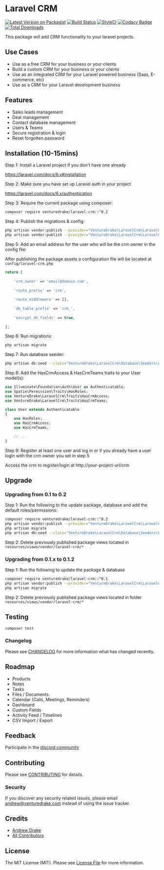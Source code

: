 # Laravel CRM

[![Latest Version on Packagist](https://img.shields.io/packagist/v/venturedrake/laravel-crm.svg?style=flat-square)](https://packagist.org/packages/venturedrake/laravel-crm)
[![Build Status](https://travis-ci.com/venturedrake/laravel-crm.svg?branch=master)](https://travis-ci.com/venturedrake/laravel-crm)
[![StyleCI](https://github.styleci.io/repos/291847143/shield?branch=master)](https://github.styleci.io/repos/291847143?branch=master)
[![Codacy Badge](https://api.codacy.com/project/badge/Grade/1946e83f51de4a0eb430a8e0a1aab3cf)](https://app.codacy.com/gh/venturedrake/laravel-crm?utm_source=github.com&utm_medium=referral&utm_content=venturedrake/laravel-crm&utm_campaign=Badge_Grade_Settings)
[![Total Downloads](https://img.shields.io/packagist/dt/venturedrake/laravel-crm.svg?style=flat-square)](https://packagist.org/packages/venturedrake/laravel-crm)

This package will add CRM functionality to your laravel projects.

## Use Cases

- Use as a free CRM for your business or your clients
- Build a custom CRM for your business or your clients
- Use as an integrated CRM for your Laravel powered business (Saas, E-commerce, etc)
- Use as a CRM for your Laravel development business

## Features

 - Sales leads management
 - Deal management
 - Contact database management
 - Users & Teams
 - Secure registration & login
 - Reset forgotten password

## Installation (10-15mins)

Step 1: Install a Laravel project if you don't have one already

https://laravel.com/docs/6.x#installation

Step 2: Make sure you have set up Laravel auth in your project

https://laravel.com/docs/6.x/authentication

Step 3: Require the current package using composer:

```bash
composer require venturedrake/laravel-crm::^0.2
```

Step 4: Publish the migrations & config:

```bash
php artisan vendor:publish --provider="VentureDrake\LaravelCrm\LaravelCrmServiceProvider" --tag="migrations"
php artisan vendor:publish --provider="VentureDrake\LaravelCrm\LaravelCrmServiceProvider" --tag="config"
```

Step 5: Add an email address for the user who will be the crm owner in the config file:

After publishing the package assets a configuration file will be located at <code>config/laravel-crm.php</code>

```php
return [
    
    'crm_owner' => 'email@domain.com',
    
    'route_prefix' => 'crm',
    
    'route_middleware' => [],
    
    'db_table_prefix' => 'crm_',
    
    'encrypt_db_fields' => true,
    
];
```

Step 6: Run migrations:

```bash
php artisan migrate
```

Step 7: Run database seeder:

```bash
php artisan db:seed --class="VentureDrake\LaravelCrm\Database\Seeders\LaravelCrmTablesSeeder"
```

Step 8: Add the HasCrmAccess & HasCrmTeams traits to your User model(s):

```php
use Illuminate\Foundation\Auth\User as Authenticatable;
use Spatie\Permission\Traits\HasRoles;
use VentureDrake\LaravelCrm\Traits\HasCrmAccess;
use VentureDrake\LaravelCrm\Traits\HasCrmTeams;

class User extends Authenticatable
{
    use HasRoles;
    use HasCrmAccess;
    use HasCrmTeams;

    // ...
}
```
Step 9: Register at least one user and log in or if you already have a user login with the crm owner you set in step 5

Access the crm to register/login at http://your-project-url/crm

## Upgrade

### Upgrading from 0.1 to 0.2

Step 1: Run the following to the update package, database and add the default roles/permissions:

```bash
composer require venturedrake/laravel-crm::^0.2
php artisan vendor:publish --provider="VentureDrake\LaravelCrm\LaravelCrmServiceProvider" --tag="migrations"
php artisan migrate
php artisan db:seed --class="VentureDrake\LaravelCrm\Database\Seeders\LaravelCrmTablesSeeder"
```

Step 2: Delete previously published package views located in <code>resources/views/vendor/laravel-crm/*</code>

### Upgrading from 0.1.x to 0.1.2

Step 1: Run the following to update the package & database

```bash
composer require venturedrake/laravel-crm::^0.1
php artisan vendor:publish --provider="VentureDrake\LaravelCrm\LaravelCrmServiceProvider" --tag="migrations"
php artisan migrate
```

Step 2: Delete previously published package views located in folder <code>resources/views/vendor/laravel-crm/*</code>

<!--- ## Usage --->

## Testing

``` bash
composer test
```

### Changelog

Please see [CHANGELOG](CHANGELOG.md) for more information what has changed recently.

## Roadmap

 - Products
 - Notes
 - Tasks
 - Files / Documents
 - Calendar (Calls, Meetings, Reminders)
 - Dashboard
 - Custom Fields
 - Activity Feed / Timelines
 - CSV Import / Export

## Feedback

Participate in the [discord community](https://discord.gg/rygVyyGSHj)

## Contributing

Please see [CONTRIBUTING](CONTRIBUTING.md) for details.

### Security

If you discover any security related issues, please email andrew@venturedrake.com instead of using the issue tracker.

## Credits

- [Andrew Drake](https://github.com/venturedrake)
- [All Contributors](../../contributors)

## License

The MIT License (MIT). Please see [License File](LICENSE.md) for more information.